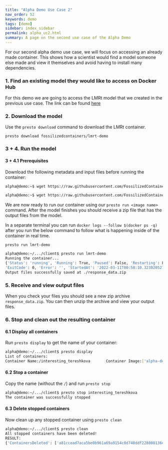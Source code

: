 ```yaml
---
title: "Alpha Demo Use Case 2"
nav_order: 52
keywords: demo
tags: [demo]
sidebar: index_sidebar
permalink: alpha_uc2.html
summary: A page on the second use case of the Alpha Demo
---
```


For our second alpha demo use case, we will focus on accessing an already made
container. This shows how a scientist would find a model someone else made and
view it themselves and avoid having to install many dependencies.

### 1. Find an existing model they would like to access on Docker Hub

For this demo we are going to access the LMRt model that we created in the
previous use case. The link can be found
[here](https://hub.docker.com/r/fossilizedcontainers/lmrt-demo)

### 2. Download the model
Use the `presto download` command to download the LMRt container.
```console
presto download fossilizedcontainers/lmrt-demo
```

### 3 + 4. Run the model

#### 3 + 4.1 Prerequisites
Download the following metadata and input files before running the container:
```bash
alpha@demo:~$ wget https://raw.githubusercontent.com/FossilizedContainers/fossilized-controller/trunk/LMRt-example/configs.yml
```
```bash
alpha@demo:~$ wget https://raw.githubusercontent.com/FossilizedContainers/fossilized-controller/trunk/LMRt-example/metadata.json
```

We are now ready to run our container using our `presto run <image name>`
command. After the model finishes you should receive a zip file that has the
output files from the model.

In a separate terminal you can run `docker logs --follow $(docker ps -q)` after
you run the below command to follow what is happening inside of the container in
real time.
```console
presto run lmrt-demo
```
```bash
alpha@demo:~/.../client$ presto run lmrt-demo
Running the container...
{'Status': 'running', 'Running': True, 'Paused': False, 'Restarting': False, 'OOMKilled': False, 'Dead': False, 'Pid': 86211,
'ExitCode': 0, 'Error': '', 'StartedAt': '2022-03-11T00:58:10.323020527Z', 'FinishedAt': '0001-01-01T00:00:00Z'}
Output files successfully saved at ./response_data.zip
```

### 5. Receive and view output files
When you check your files you should see a new zip archive `response_data.zip`.
You can then unzip the archive and view your output files.

### 6. Stop and clean out the resulting container

#### 6.1 Display all containers
Run `presto display` to get the name of your container:
```bash
alpha@demo:~/.../client$ presto display
List of containers:
Container Name:/interesting_tereshkova       Container Image:['alpha-demo:latest']
```
#### 6.2 Stop a container
Copy the name (without the `/`) and run `presto stop`
```bash
alpha@demo:~/.../client$ presto stop interesting_tereshkova
The container was successfully stopped
```

#### 6.3 Delete stopped containers
Now clean up any stopped container using `presto clean`
```bash
alpha@demo:~/.../client$ presto clean
All stopped containers have been deleted!
RESULT:
{'ContainersDeleted': ['a81ccead7aca5be0b961a69a9154c0d748ddf228808136e9a89d3f951ba8fac2', 'aaa7cf38c9142af216a5bb39f50fa9398e65df1f96e6a96b25d92121d3195cbf', 'efb7f7cdc63371c71fe967f60821b3353705e0535dc1aaf07a8b76e4a3ea6bd6', '6161f111c4509aa6eaf63d1b814b28690b7e7c9cd0ee24b227c975c6c4920f5a', '57aa0c510fb93583f1436845c00ccaffe57d2889db095dc48a9a069b04379818', '7b4dbfea4f7ce5d0218884e50b32123e4a1b75fbbcae4604e453ffdc8565701d'], 'SpaceReclaimed': 3122163131}
```
